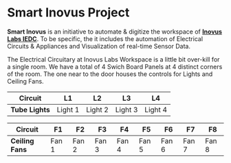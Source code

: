 # Smart Inovus Project
**Smart Inovus** is an initiative to automate & digitize the workspace of [**Inovus Labs IEDC**](https://inovus-labs.web.app/). To be specific, the it includes the automation of Electrical Circuits & Appliances and Visualization of real-time Sensor Data.

The Electrical Circuitary at Inovus Labs Workspace is a little bit over-kill for a single room. We have a total of 4 Swich Board Panels at 4 distinct corners of the room. The one near to the door houses the controls for Lights and Ceiling Fans.

| **Circuit** | L1 | L2 | L3 | L4 |
| --- | --- | --- | --- | --- |
| **Tube Lights** | Light 1 | Light 2 | Light 3 | Light 4 |

| **Circuit** | F1 | F2 | F3 | F4 | F5 | F6 | F7 | F8 |
| --- | --- | --- | --- | --- | --- | --- | --- | --- |
| **Ceiling Fans** | Fan 1 | Fan 2 | Fan 3 | Fan 4 | Fan 5 | Fan 6 | Fan 7 | Fan 8 |
